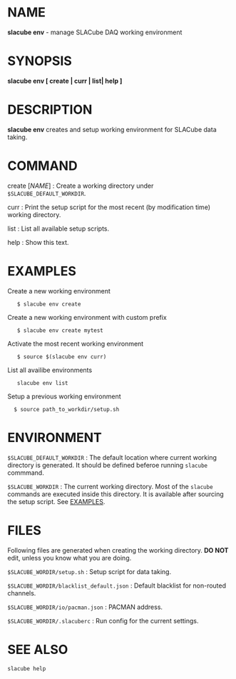 NAME
====
**slacube env** - manage SLACube DAQ working environment

SYNOPSIS
========
**slacube env [ create | curr | list| help ]**

DESCRIPTION
===========
**slacube env** creates and setup working environment for SLACube data taking.

COMMAND
=======
create [_NAME_]
:   Create a working directory under `$SLACUBE_DEFAULT_WORKDIR`.

curr
:   Print the setup script for the most recent (by modification time) working directory.

list
:   List all available setup scripts.

help
:   Show this text.

EXAMPLES
========
Create a new working environment 
```
   $ slacube env create
```

Create a new working environment with custom prefix
```
   $ slacube env create mytest
```

Activate the most recent working environment 
```
   $ source $(slacube env curr)
```

List all availibe environments
```
   slacube env list
```

Setup a previous working environment
```
  $ source path_to_workdir/setup.sh
```

ENVIRONMENT
===========
`$SLACUBE_DEFAULT_WORKDIR`
:   The default location where current working directory is generated. It should be defined beferoe running `slacube` commmand.

`$SLACUBE_WORKDIR`
:   The current working directory. Most of the `slacube` commands are executed inside this directory. It is available after sourcing the setup script. See [EXAMPLES](#examples).

FILES
=====
Following files are generated when creating the working directory. __DO NOT__ edit, unless you know what you are doing.

`$SLACUBE_WORDIR/setup.sh`
:   Setup script for data taking.

`$SLACUBE_WORDIR/blacklist_default.json`
:   Default blacklist for non-routed channels.

`$SLACUBE_WORDIR/io/pacman.json`
:   PACMAN address.  

`$SLACUBE_WORDIR/.slacuberc`
:   Run config for the current settings.

SEE ALSO
========
`slacube help`
